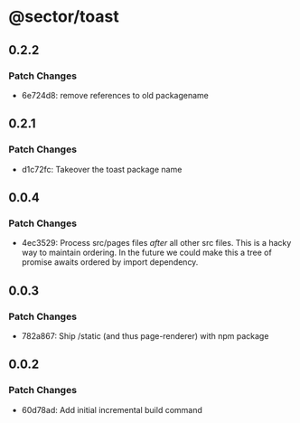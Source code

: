 # @sector/toast

## 0.2.2

### Patch Changes

- 6e724d8: remove references to old packagename

## 0.2.1

### Patch Changes

- d1c72fc: Takeover the toast package name

## 0.0.4

### Patch Changes

- 4ec3529: Process src/pages files _after_ all other src files. This is a hacky
  way to maintain ordering. In the future we could make this a tree of promise
  awaits ordered by import dependency.

## 0.0.3

### Patch Changes

- 782a867: Ship /static (and thus page-renderer) with npm package

## 0.0.2

### Patch Changes

- 60d78ad: Add initial incremental build command
